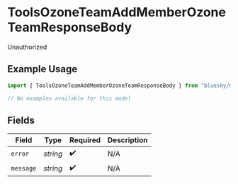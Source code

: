 # ToolsOzoneTeamAddMemberOzoneTeamResponseBody

Unauthorized

## Example Usage

```typescript
import { ToolsOzoneTeamAddMemberOzoneTeamResponseBody } from "bluesky/models/errors";

// No examples available for this model
```

## Fields

| Field              | Type               | Required           | Description        |
| ------------------ | ------------------ | ------------------ | ------------------ |
| `error`            | *string*           | :heavy_check_mark: | N/A                |
| `message`          | *string*           | :heavy_check_mark: | N/A                |